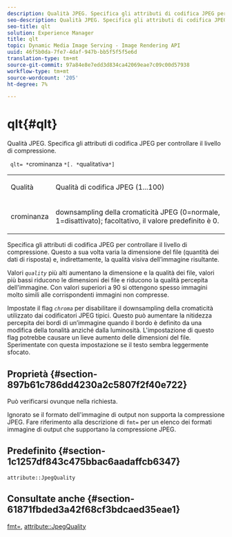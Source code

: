 ```yaml
---
description: Qualità JPEG. Specifica gli attributi di codifica JPEG per controllare il livello di compressione.
seo-description: Qualità JPEG. Specifica gli attributi di codifica JPEG per controllare il livello di compressione.
seo-title: qlt
solution: Experience Manager
title: qlt
topic: Dynamic Media Image Serving - Image Rendering API
uuid: 46f5b0da-7fe7-4daf-947b-bb5f5f5f5e6d
translation-type: tm+mt
source-git-commit: 97a84e8e7edd3d834ca42069eae7c09c00d57938
workflow-type: tm+mt
source-wordcount: '205'
ht-degree: 7%

---
```



# qlt{#qlt}

Qualità JPEG. Specifica gli attributi di codifica JPEG per controllare il livello di compressione.

` qlt= *`crominanza `*[. *`qualitativa`*]`

<table id="simpletable_A245B6A3D2374A6A89DE63A5621CFEC0"> 
 <tr class="strow"> 
  <td class="stentry"> <p> <span class="varname"> Qualità </span> </p> </td> 
  <td class="stentry"> <p>Qualità di codifica JPEG (1...100) </p> </td> 
 </tr> 
 <tr class="strow"> 
  <td class="stentry"> <p> <span class="varname"> crominanza  </span> </p> </td> 
  <td class="stentry"> <p>downsampling della cromaticità JPEG (0=normale, 1=disattivato); facoltativo, il valore predefinito è 0. </p> </td> 
 </tr> 
</table>

Specifica gli attributi di codifica JPEG per controllare il livello di compressione. Questo a sua volta varia la dimensione del file (quantità dei dati di risposta) e, indirettamente, la qualità visiva dell’immagine risultante.

Valori *`quality`* più alti aumentano la dimensione e la qualità dei file, valori più bassi riducono le dimensioni dei file e riducono la qualità percepita dell&#39;immagine. Con valori superiori a 90 si ottengono spesso immagini molto simili alle corrispondenti immagini non compresse.

Impostate il flag *`chroma`* per disabilitare il downsampling della cromaticità utilizzato dai codificatori JPEG tipici. Questo può aumentare la nitidezza percepita dei bordi di un’immagine quando il bordo è definito da una modifica della tonalità anziché dalla luminosità. L&#39;impostazione di questo flag potrebbe causare un lieve aumento delle dimensioni del file. Sperimentate con questa impostazione se il testo sembra leggermente sfocato.

## Proprietà {#section-897b61c786dd4230a2c5807f2f40e722}

Può verificarsi ovunque nella richiesta.

Ignorato se il formato dell&#39;immagine di output non supporta la compressione JPEG. Fare riferimento alla descrizione di `fmt=` per un elenco dei formati immagine di output che supportano la compressione JPEG.

## Predefinito {#section-1c1257df843c475bbac6aadaffcb6347}

`attribute::JpegQuality`

## Consultate anche {#section-61871fbded3a42f68cf3bdcaed35eae1}

[fmt=](../../../../../ir-api/http-protocol/image-rendering-api-ref/c-ir-http-protocol-ref/c-ir-http-protocol-command-reference/r-ir-fmt.md#reference-4c743f67d56b47c5b774fcc900ff758c),  [attribute::JpegQuality](../../../../../ir-api/material-cat/image-rendering-api-ref/c-ir-material-catalog/c-ir-attributes-reference/r-ir-jpegquality.md#reference-d86fc5ad18bb436891efdbe1f98fea50)
